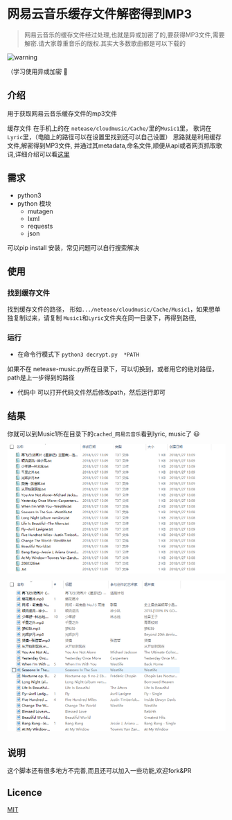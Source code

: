 # 网易云音乐缓存文件解密得到MP3
>网易云音乐的缓存文件经过处理,也就是异或加密了的,要获得MP3文件,需要解密.请大家尊重音乐的版权.其实大多数歌曲都是可以下载的

![warning](http://ounix1xcw.bkt.clouddn.com/warning.png)

（学习使用异或加密 :see_no_evil:

## 介绍
用于获取网易云音乐缓存文件的mp3文件

缓存文件 在手机上的在 `netease/cloudmusic/Cache/`里的`Music1`里， 歌词在`Lyric`里，（电脑上的路径可以在设置里找到还可以自己设置）
思路就是利用缓存文件,解密得到MP3文件, 并通过其metadata,命名文件,顺便从api或者网页抓取歌词,详细介绍可以看[这里](https://mbinary.coding.me/decrypt-netease-music.html) 

## 需求
* python3
* python 模块
  - mutagen
  - lxml
  - requests
  - json
  
 可以pip install 安装，常见问题可以自行搜索解决
 
## 使用
### 找到缓存文件
 找到缓存文件的路径， 形如`.../netease/cloudmusic/Cache/Music1`，如果想单独复制过来，请复制 `Music1`和`Lyric`文件夹在同一目录下，再得到路径,
### 运行
* 在命令行模式下
`python3 decrypt.py  *PATH`
 
 如果不在 netease-music.py所在目录下，可以切换到，或者用它的绝对路径，
 path是上一步得到的路径
 
* 代码中
 可以打开代码文件然后修改path，然后运行即可
 
## 结果
 你就可以到Music1所在目录下的`cached_网易云音乐`看到lyric, music了 :smiley: 

 ![](src/lrc.png)

 ![](src/music.png)

## 说明
这个脚本还有很多地方不完善,而且还可以加入一些功能,欢迎fork&PR

## Licence
 [MIT](LICENCE-MIT.txt)

